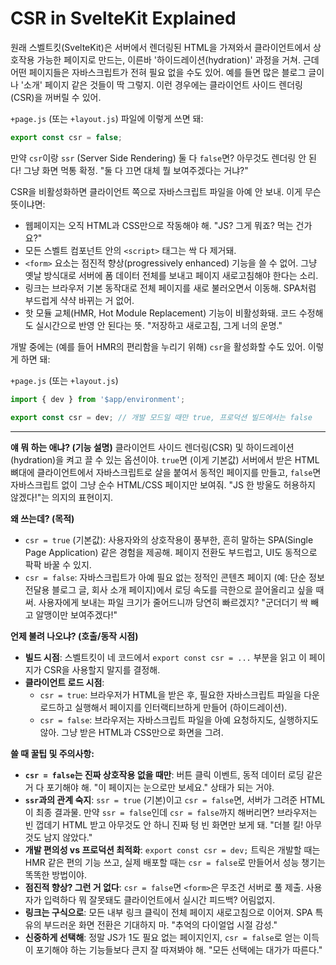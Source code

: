 # CSR in SvelteKit Explained

원래 스벨트킷(SvelteKit)은 서버에서 렌더링된 HTML을 가져와서 클라이언트에서 상호작용 가능한 페이지로 만드는, 이른바 '하이드레이션(hydration)' 과정을 거쳐. 근데 어떤 페이지들은 자바스크립트가 전혀 필요 없을 수도 있어. 예를 들면 많은 블로그 글이나 '소개' 페이지 같은 것들이 딱 그렇지. 이런 경우에는 클라이언트 사이드 렌더링(CSR)을 꺼버릴 수 있어.

`+page.js` (또는 `+layout.js`) 파일에 이렇게 쓰면 돼:
```javascript
export const csr = false;
```

만약 `csr`이랑 `ssr` (Server Side Rendering) 둘 다 `false`면? 아무것도 렌더링 안 된다! 그냥 화면 먹통 확정. "둘 다 끄면 대체 뭘 보여주겠다는 거냐?"

CSR을 비활성화하면 클라이언트 쪽으로 자바스크립트 파일을 아예 안 보내. 이게 무슨 뜻이냐면:

*   웹페이지는 오직 HTML과 CSS만으로 작동해야 해. "JS? 그게 뭐죠? 먹는 건가요?"
*   모든 스벨트 컴포넌트 안의 `<script>` 태그는 싹 다 제거돼.
*   `<form>` 요소는 점진적 향상(progressively enhanced) 기능을 쓸 수 없어. 그냥 옛날 방식대로 서버에 폼 데이터 전체를 보내고 페이지 새로고침해야 한다는 소리.
*   링크는 브라우저 기본 동작대로 전체 페이지를 새로 불러오면서 이동해. SPA처럼 부드럽게 샥샥 바뀌는 거 없어.
*   핫 모듈 교체(HMR, Hot Module Replacement) 기능이 비활성화돼. 코드 수정해도 실시간으로 반영 안 된다는 뜻. "저장하고 새로고침, 그게 너의 운명."

개발 중에는 (예를 들어 HMR의 편리함을 누리기 위해) `csr`을 활성화할 수도 있어. 이렇게 하면 돼:

`+page.js` (또는 `+layout.js`)
```javascript
import { dev } from '$app/environment';

export const csr = dev; // 개발 모드일 때만 true, 프로덕션 빌드에서는 false
```

---

**얘 뭐 하는 애냐? (기능 설명)**
클라이언트 사이드 렌더링(CSR) 및 하이드레이션(hydration)을 켜고 끌 수 있는 옵션이야. `true`면 (이게 기본값) 서버에서 받은 HTML 뼈대에 클라이언트에서 자바스크립트로 살을 붙여서 동적인 페이지를 만들고, `false`면 자바스크립트 없이 그냥 순수 HTML/CSS 페이지만 보여줘. "JS 한 방울도 허용하지 않겠다!"는 의지의 표현이지.

**왜 쓰는데? (목적)**
*   `csr = true` (기본값): 사용자와의 상호작용이 풍부한, 흔히 말하는 SPA(Single Page Application) 같은 경험을 제공해. 페이지 전환도 부드럽고, UI도 동적으로 팍팍 바꿀 수 있지.
*   `csr = false`: 자바스크립트가 아예 필요 없는 정적인 콘텐츠 페이지 (예: 단순 정보 전달용 블로그 글, 회사 소개 페이지)에서 로딩 속도를 극한으로 끌어올리고 싶을 때 써. 사용자에게 보내는 파일 크기가 줄어드니까 당연히 빠르겠지? "군더더기 싹 빼고 알맹이만 보여주겠다!"

**언제 불려 나오냐? (호출/동작 시점)**
*   **빌드 시점**: 스벨트킷이 네 코드에서 `export const csr = ...` 부분을 읽고 이 페이지가 CSR을 사용할지 말지를 결정해.
*   **클라이언트 로드 시점**:
    *   `csr = true`: 브라우저가 HTML을 받은 후, 필요한 자바스크립트 파일을 다운로드하고 실행해서 페이지를 인터랙티브하게 만들어 (하이드레이션).
    *   `csr = false`: 브라우저는 자바스크립트 파일을 아예 요청하지도, 실행하지도 않아. 그냥 받은 HTML과 CSS만으로 화면을 그려.

**쓸 때 꿀팁 및 주의사항:**
*   **`csr = false`는 진짜 상호작용 없을 때만**: 버튼 클릭 이벤트, 동적 데이터 로딩 같은 거 다 포기해야 해. "이 페이지는 눈으로만 보세요." 상태가 되는 거야.
*   **`ssr`과의 관계 숙지**: `ssr = true` (기본)이고 `csr = false`면, 서버가 그려준 HTML이 최종 결과물. 만약 `ssr = false`인데 `csr = false`까지 해버리면? 브라우저는 빈 껍데기 HTML 받고 아무것도 안 하니 진짜 텅 빈 화면만 보게 돼. "더블 킬! 아무것도 남지 않았다."
*   **개발 편의성 vs 프로덕션 최적화**: `export const csr = dev;` 트릭은 개발할 때는 HMR 같은 편의 기능 쓰고, 실제 배포할 때는 `csr = false`로 만들어서 성능 챙기는 똑똑한 방법이야.
*   **점진적 향상? 그런 거 없다**: `csr = false`면 `<form>`은 무조건 서버로 풀 제출. 사용자가 입력하다 뭐 잘못돼도 클라이언트에서 실시간 피드백? 어림없지.
*   **링크는 구식으로**: 모든 내부 링크 클릭이 전체 페이지 새로고침으로 이어져. SPA 특유의 부드러운 화면 전환은 기대하지 마. "추억의 다이얼업 시절 감성."
*   **신중하게 선택해**: 정말 JS가 1도 필요 없는 페이지인지, `csr = false`로 얻는 이득이 포기해야 하는 기능들보다 큰지 잘 따져봐야 해. "모든 선택에는 대가가 따른다."